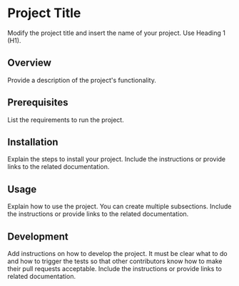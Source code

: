 # Project Title

Modify the project title and insert the name of your project. Use Heading 1 (H1).

## Overview

Provide a description of the project's functionality.

## Prerequisites

List the requirements to run the project.

## Installation

Explain the steps to install your project. Include the instructions or provide links to the related documentation.

## Usage

Explain how to use the project. You can create multiple subsections. Include the instructions or provide links to the related documentation.

## Development

Add instructions on how to develop the project. It must be clear what to do and how to trigger the tests so that other contributors know how to make their pull requests acceptable. Include the instructions or provide links to related documentation.
